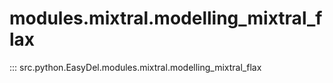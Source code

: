 # modules.mixtral.modelling_mixtral_flax
::: src.python.EasyDel.modules.mixtral.modelling_mixtral_flax